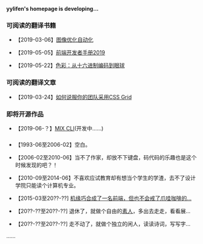 **yylifen's homepage is developing...**

### 可阅读的翻译书籍

+ 【2019-03-06】[图像优化自动化](https://yylifen.github.io/images.guide/)

+ 【2019-05-05】[前端开发者手册2019](https://yylifen.github.io/front-end-handbook-2019/)

+ 【2019-05-22】[色彩：从十六进制编码到眼球](https://yylifen.github.io/color-from-hexcodes-to-eyeballs/)

### 可阅读的翻译文章

+ 【2019-03-24】[如何说服你的团队采用CSS Grid](https://yylifen.github.io/sundries-trans/other/how-to-convince-your-team-to-adopt-grid/ch.html)


### 即将开源作品

+ 【2019-06-？】[MIX CLI](https://yylifen.github.io/mix-cli/)(开发中……)


### 

+ 【1993-06至2006-02】空白。

+ 【2006-02至2010-06】当不了作家，却放不下键盘，码代码的乐趣也是这个时候发现的吧？！

+ 【2010-09至2014-06】不喜欢应试教育却有想当个学生的学渣，去不了设计学院只能读个计算机专业。

+ 【2015-03至20??-??] [机缘巧合成了一名前端，但也不会戒了爪哇咖啡的...](./bio/about-me.md)

+ 【20??-??至20??-??] 退休了，就做个自由的[素人](https://zh.wiktionary.org/zh-hans/%E7%B4%A0%E4%BA%BA)，多出去走走，看看展...

+ 【20??-??至20??-??] 走不动了，就做个独立的闲人，读读诗词，写写字...

……